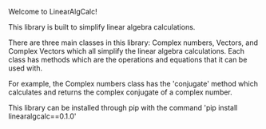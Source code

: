 Welcome to LinearAlgCalc!

This library is built to simplify linear algebra calculations.

There are three main classes in this library: Complex numbers, Vectors, and Complex Vectors which all simplify the
linear algebra calculations. Each class has methods which are the operations and equations that it can be used with.

For example, the Complex numbers class has the 'conjugate' method which calculates and returns the complex conjugate of a complex number.

This library can be installed through pip with the command 'pip install linearalgcalc==0.1.0'
